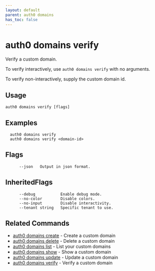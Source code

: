 ```yaml
---
layout: default
parent: auth0 domains
has_toc: false
---
```

# auth0 domains verify

Verify a custom domain.

To verify interactively, use `auth0 domains verify` with no arguments.

To verify non-interactively, supply the custom domain id.

## Usage
```
auth0 domains verify [flags]
```

## Examples

```
  auth0 domains verify 
  auth0 domains verify <domain-id>
```


## Flags

```
      --json   Output in json format.
```


## InheritedFlags

```
      --debug           Enable debug mode.
      --no-color        Disable colors.
      --no-input        Disable interactivity.
      --tenant string   Specific tenant to use.
```


## Related Commands

- [auth0 domains create](auth0_domains_create.md) - Create a custom domain
- [auth0 domains delete](auth0_domains_delete.md) - Delete a custom domain
- [auth0 domains list](auth0_domains_list.md) - List your custom domains
- [auth0 domains show](auth0_domains_show.md) - Show a custom domain
- [auth0 domains update](auth0_domains_update.md) - Update a custom domain
- [auth0 domains verify](auth0_domains_verify.md) - Verify a custom domain


